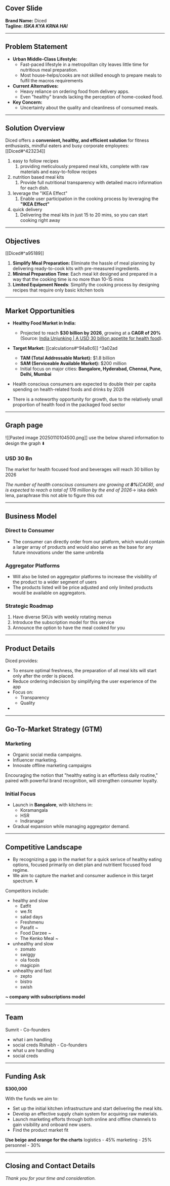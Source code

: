 ## Cover Slide
**Brand Name:** Diced  
**Tagline:** ***ISKA KYA KRNA HAI***

---

## Problem Statement
- **Urban Middle-Class Lifestyle:**
	- Fast-paced lifestyle in a metropolitan city leaves little time for nutritious meal preparation.  
	- Most house-helps/cooks are not skilled enough to prepare meals to fulfil the macros requirements
- **Current Alternatives:**
	- Heavy reliance on ordering food from delivery apps.
	- Even "healthy" brands lacking the perception of home-cooked food.  
- **Key Concern:**  
	- Uncertainty about the quality and cleanliness of consumed meals.

---
## Solution Overview
Diced offers a **convenient, healthy, and efficient solution** for fitness enthusiasts, mindful eaters and busy corporate employees:  
 [[Diced#^423234]]
1. easy to follow recipes
	1. providing meticulously prepared meal kits, complete with raw materials and easy-to-follow recipes
2. nutrition based meal kits
	1.  Provide full nutritional transparency with detailed macro information for each dish.
3. leverage the "IKEA Effect"
	1. Enable user participation in the cooking process by leveraging the **"IKEA Effect"**
4. quick delivery 
	1. Delivering the meal kits in just 15 to 20 mins, so you can start cooking right away


---

## Objectives
[[Diced#^a95189]]

1. **Simplify Meal Preparation:** Eliminate the hassle of meal planning by delivering ready-to-cook kits with pre-measured ingredients.
2. **Minimal Preparation Time**: Each meal kit designed and prepared in a way that the cooking time is no more than 10-15 mins
3. **Limited Equipment Needs**: Simplify the cooking process by designing recipes that require only basic kitchen tools
---

## Market Opportunities
- **Healthy Food Market in India:**  
	- Projected to reach **$30 billion by 2026**, growing at a **CAGR of 20%** (Source: [India Unjunking | A USD 30 billion appetite for health food](https://www.livemint.com/industry/health-foods-and-beverages-market-to-touch-30-billion-by-2026-11646297727164.html)).  
- **Target Market:**  [[calculations#^94a8c6]]   ^3a02ad
	- **TAM (Total Addressable Market):** $1.8 billion  
	- **SAM (Serviceable Available Market):** $200 million  
	- Initial focus on major cities: **Bangalore, Hyderabad, Chennai, Pune, Delhi, Mumbai**  

- Health conscious consumers are expected to double their per capita spending on health-related foods and drinks by 2026
- There is a noteworthy opportunity for growth, due to the relatively small proportion of health food in the packaged food sector


---
## Graph page
![[Pasted image 20250110104500.png]]
use the below shared information to design the graph ⬇️
### USD 30 Bn 

The market for health focused food and beverages will reach 30 billion by 2026

*The number of health conscious consumers are growing at **8%**(CAGR), and is expected to reach a total of 176 million by the end of 2026*-> iska dekh lena, paraphrase this not able to figure this out

---

## Business Model
### Direct to Consumer
- The consumer can directly order from our platform, which would contain a larger array of products and would also serve as the base for any future innovations under the same umbrella
### Aggregator Platforms
- Will also be listed on aggregator platforms to increase the visibility of the product to a wider segment of users
- The products listed will be price adjusted and only limited products would be available on aggregators.

### Strategic Roadmap
1. Have diverse SKUs with weekly rotating menus  
2. Introduce the subscription model for this service
3. Announce the option to have the meal cooked for you

--- 
## Product Details 
Diced provides:  
- To ensure optimal freshness, the preparation of all meal kits will start only after the order is placed.
- Reduce ordering indecision by simplifying the user experience of the app 
- Focus on:  
	- Transparency  
	- Quality 
- 
---

## Go-To-Market Strategy (GTM)
### Marketing
- Organic social media campaigns.  
- Influencer marketing.  
- Innovate offline marketing campaigns 

Encouraging the notion that "healthy eating is an effortless daily routine," paired with powerful brand recognition, will strengthen consumer loyalty.

### Initial Focus
- Launch in **Bangalore**, with kitchens in:  
	- Koramangala  
	- HSR  
	- Indiranagar  
- Gradual expansion while managing aggregator demand.  

---

## Competitive Landscape


- By recognizing a gap in the market for a quick serivce of healthy eating options, focused primarily on diet plan and nutritient focused food regime.
- We aim to capture the market and consumer audience in this target spectrum.
¥

Competitors include:  
- healthy and slow
	- Eatfit  
	- we.fit
	- salad days
	- Freshmenu 
	- Parafit  ~
	- Food Darzee  ~
	- The Kenko Meal ~
- unhealthy and slow
	- zomato
	- swiggy
	- ola foods
	- magicpin
- unhealthy and fast
	- zepto
	- bistro
	- swish

**~ company with subscriptions model**
 
---

## Team

Sumrit - Co-founders
- what i am handling
- social creds
Rishabh - Co-founders
- what u are handling
- social creds

---

## Funding Ask
**$300,000**

With the funds we aim to:
- Set up the initial kitchen infrastructure and start delivering the meal kits.
- Develop an effective supply chain system for acquiring raw materials.
- Launch marketing efforts through both online and offline channels to gain visibility and onboard new users.
- Find the product market fit

**Use beige and orange for the charts**
logistics - 45%
marketing - 25%
personnel - 30%

---

## Closing and Contact Details
_Thank you for your time and consideration._
